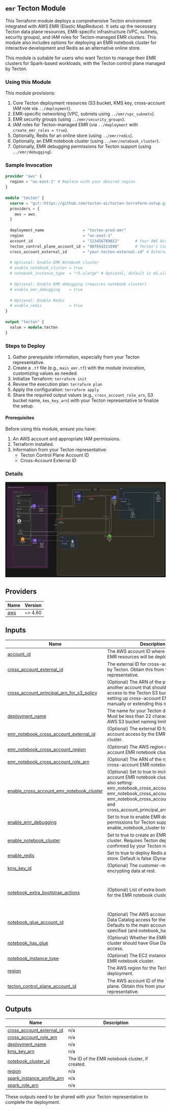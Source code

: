 ## `emr` Tecton Module

This Terraform module deploys a comprehensive Tecton environment integrated with AWS EMR (Elastic MapReduce). It sets up the necessary Tecton data plane resources, EMR-specific infrastructure (VPC, subnets, security groups), and IAM roles for Tecton-managed EMR clusters. This module also includes options for deploying an EMR notebook cluster for interactive development and Redis as an alternative online store.

This module is suitable for users who want Tecton to manage their EMR clusters for Spark-based workloads, with the Tecton control plane managed by Tecton.

### Using this Module

This module provisions:
1.  Core Tecton deployment resources (S3 bucket, KMS key, cross-account IAM role via `../deployment`).
2.  EMR-specific networking (VPC, subnets using `../emr/vpc_subnets`).
3.  EMR security groups (using `../emr/security_groups`).
4.  IAM roles for Tecton-managed EMR (via `../deployment` with `create_emr_roles = true`).
5.  Optionally, Redis for an online store (using `../emr/redis`).
6.  Optionally, an EMR notebook cluster (using `../emr/notebook_cluster`).
7.  Optionally, EMR debugging permissions for Tecton support (using `../emr/debugging`).

### Sample Invocation

```terraform
provider "aws" {
  region = "us-east-1" # Replace with your desired region
}

module "tecton" {
  source = "git::https://github.com/tecton-ai/tecton-terraform-setup.git//modules/emr?ref=<version>"
  providers = {
    aws = aws
  }

  deployment_name                 = "tecton-prod-emr"
  region                          = "us-east-1"
  account_id                      = "123456789012"       # Your AWS Account ID
  tecton_control_plane_account_id = "987654321098"       # Tecton's Control Plane Account ID
  cross_account_external_id       = "your-tecton-external-id" # External ID from Tecton

  # Optional: Enable EMR Notebook cluster
  # enable_notebook_cluster = true
  # notebook_instance_type  = "r5.xlarge" # Optional, default is m5.xlarge

  # Optional: Enable EMR debugging (requires notebook cluster)
  # enable_emr_debugging    = true

  # Optional: Enable Redis
  # enable_redis            = true
}

output "tecton" {
  value = module.tecton
}
```

### Steps to Deploy

1.  Gather prerequisite information, especially from your Tecton representative.
2.  Create a `.tf` file (e.g., `main_emr.tf`) with the module invocation, customizing values as needed.
3.  Initialize Terraform: `terraform init`
4.  Review the execution plan: `terraform plan`
5.  Apply the configuration: `terraform apply`
6.  Share the required output values (e.g., `cross_account_role_arn`, S3 bucket name, `kms_key_arn`) with your Tecton representative to finalize the setup. 

#### Prerequisites

Before using this module, ensure you have:
1.  An AWS account and appropriate IAM permissions.
2.  Terraform installed.
3.  Information from your Tecton representative:
    *   Tecton Control Plane Account ID
    *   Cross-Account External ID

### Details

![emr](./emr.svg)

<!-- BEGIN_TF_DOCS -->

## Providers

| Name | Version |
|------|---------|
| <a name="provider_aws"></a> [aws](#provider\_aws) | ~> 4.60 |
## Inputs

| Name | Description | Type | Default | Required |
|------|-------------|------|---------|:--------:|
| <a name="input_account_id"></a> [account\_id](#input\_account\_id) | The AWS account ID where Tecton and EMR resources will be deployed. | `string` | n/a | yes |
| <a name="input_cross_account_external_id"></a> [cross\_account\_external\_id](#input\_cross\_account\_external\_id) | The external ID for cross-account access by Tecton. Obtain this from your Tecton representative. | `string` | n/a | yes |
| <a name="input_cross_account_principal_arn_for_s3_policy"></a> [cross\_account\_principal\_arn\_for\_s3\_policy](#input\_cross\_account\_principal\_arn\_for\_s3\_policy) | (Optional) The ARN of the principal in another account that should get read-only access to the Tecton S3 bucket. Used if setting up cross-account EMR notebooks manually or extending this module. | `string` | `null` | no |
| <a name="input_deployment_name"></a> [deployment\_name](#input\_deployment\_name) | The name for your Tecton deployment. Must be less than 22 characters due to AWS S3 bucket naming limitations. | `string` | n/a | yes |
| <a name="input_emr_notebook_cross_account_external_id"></a> [emr\_notebook\_cross\_account\_external\_id](#input\_emr\_notebook\_cross\_account\_external\_id) | (Optional) The external ID for cross-account access by the EMR notebook cluster. | `string` | `null` | no |
| <a name="input_emr_notebook_cross_account_region"></a> [emr\_notebook\_cross\_account\_region](#input\_emr\_notebook\_cross\_account\_region) | (Optional) The AWS region of the cross-account EMR notebook cluster. | `string` | `null` | no |
| <a name="input_emr_notebook_cross_account_role_arn"></a> [emr\_notebook\_cross\_account\_role\_arn](#input\_emr\_notebook\_cross\_account\_role\_arn) | (Optional) The ARN of the role in the cross-account EMR notebook cluster. | `string` | `null` | no |
| <a name="input_enable_cross_account_emr_notebook_cluster"></a> [enable\_cross\_account\_emr\_notebook\_cluster](#input\_enable\_cross\_account\_emr\_notebook\_cluster) | (Optional) Set to true to include a cross-account EMR notebook cluster. Requires also setting: emr\_notebook\_cross\_account\_region, emr\_notebook\_cross\_account\_role\_arn, emr\_notebook\_cross\_account\_external\_id, and cross\_account\_principal\_arn\_for\_s3\_policy. | `bool` | `false` | no |
| <a name="input_enable_emr_debugging"></a> [enable\_emr\_debugging](#input\_enable\_emr\_debugging) | Set to true to enable EMR debugging permissions for Tecton support. Requires enable\_notebook\_cluster to be true. | `bool` | `false` | no |
| <a name="input_enable_notebook_cluster"></a> [enable\_notebook\_cluster](#input\_enable\_notebook\_cluster) | Set to true to create an EMR notebook cluster. Requires Tecton deployment to be confirmed by your Tecton rep. | `bool` | `false` | no |
| <a name="input_enable_redis"></a> [enable\_redis](#input\_enable\_redis) | Set to true to deploy Redis as an online store. Default is false (DynamoDB is used). | `bool` | `false` | no |
| <a name="input_kms_key_id"></a> [kms\_key\_id](#input\_kms\_key\_id) | (Optional) The customer-managed key for encrypting data at rest. | `string` | `null` | no |
| <a name="input_notebook_extra_bootstrap_actions"></a> [notebook\_extra\_bootstrap\_actions](#input\_notebook\_extra\_bootstrap\_actions) | (Optional) List of extra bootstrap actions for the EMR notebook cluster. | <pre>list(object({<br/>    name = string<br/>    path = string # S3 path to the script<br/>  }))</pre> | `null` | no |
| <a name="input_notebook_glue_account_id"></a> [notebook\_glue\_account\_id](#input\_notebook\_glue\_account\_id) | (Optional) The AWS account ID for Glue Data Catalog access for the notebook. Defaults to the main account\_id if not specified (and notebook\_has\_glue is true). | `string` | `null` | no |
| <a name="input_notebook_has_glue"></a> [notebook\_has\_glue](#input\_notebook\_has\_glue) | (Optional) Whether the EMR notebook cluster should have Glue Data Catalog access. | `bool` | `true` | no |
| <a name="input_notebook_instance_type"></a> [notebook\_instance\_type](#input\_notebook\_instance\_type) | (Optional) The EC2 instance type for the EMR notebook cluster. | `string` | `"m5.xlarge"` | no |
| <a name="input_region"></a> [region](#input\_region) | The AWS region for the Tecton and EMR deployment. | `string` | n/a | yes |
| <a name="input_tecton_control_plane_account_id"></a> [tecton\_control\_plane\_account\_id](#input\_tecton\_control\_plane\_account\_id) | The AWS account ID of the Tecton control plane. Obtain this from your Tecton representative. | `string` | n/a | yes |  
## Outputs

| Name | Description |
|------|-------------|
| <a name="output_cross_account_external_id"></a> [cross\_account\_external\_id](#output\_cross\_account\_external\_id) | n/a |
| <a name="output_cross_account_role_arn"></a> [cross\_account\_role\_arn](#output\_cross\_account\_role\_arn) | n/a |
| <a name="output_deployment_name"></a> [deployment\_name](#output\_deployment\_name) | n/a |
| <a name="output_kms_key_arn"></a> [kms\_key\_arn](#output\_kms\_key\_arn) | n/a |
| <a name="output_notebook_cluster_id"></a> [notebook\_cluster\_id](#output\_notebook\_cluster\_id) | The ID of the EMR notebook cluster, if created. |
| <a name="output_region"></a> [region](#output\_region) | n/a |
| <a name="output_spark_instance_profile_arn"></a> [spark\_instance\_profile\_arn](#output\_spark\_instance\_profile\_arn) | n/a |
| <a name="output_spark_role_arn"></a> [spark\_role\_arn](#output\_spark\_role\_arn) | n/a |
<!-- END_TF_DOCS -->


These outputs need to be shared with your Tecton representative to complete the deployment.